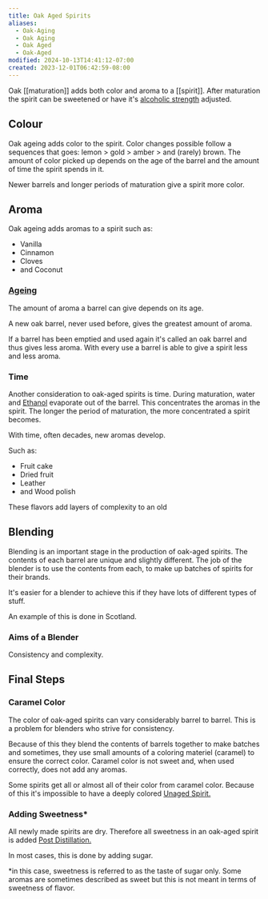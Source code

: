 ```yaml
---
title: Oak Aged Spirits
aliases:
  - Oak-Aging
  - Oak Aging
  - Oak Aged
  - Oak-Aged
modified: 2024-10-13T14:41:12-07:00
created: 2023-12-01T06:42:59-08:00
---
```

Oak [[maturation]] adds both color and aroma to a [[spirit]]. After maturation the spirit can be sweetened or have it's [alcoholic strength](Areas/bartending/ABV) adjusted.
## Colour  
Oak ageing adds color to the spirit. Color changes possible follow a sequences that goes: 
	lemon > gold > amber > and (rarely) brown. 
The amount of color picked up depends on the age of the barrel and the amount of time the spirit spends in it. 

Newer barrels and longer periods of maturation give a spirit more color.

## Aroma  
Oak ageing adds aromas to a spirit such as:
- Vanilla
- Cinnamon
- Cloves
- and Coconut

### [Ageing](Areas/bartending/Spirits/Maturation.md)
The amount of aroma a barrel can give depends on its age.

A new oak barrel, never used before, gives the greatest amount of aroma. 

If a barrel has been emptied and used again it's called an oak barrel and thus gives less aroma. 
With every use a barrel is able to give a spirit less and less aroma.

### Time 
Another consideration to oak-aged spirits is time. During maturation, water and [Ethanol](Areas/bartending/Ethanol.md) evaporate out of the barrel. This concentrates the aromas in the spirit. The longer the period of maturation, the more concentrated a spirit becomes.

With time, often decades, new aromas develop.

Such as:
- Fruit cake
- Dried fruit
- Leather
- and Wood polish

These flavors add layers of complexity to an old 

## Blending
Blending is an important stage in the production of oak-aged spirits.
The contents of each barrel are unique and slightly different.
The job of the blender is to use the contents from each, to make up batches of spirits for their brands.

It's easier for a blender to achieve this if they have lots of different types of stuff.

An example of this is done in Scotland. 

### Aims of a Blender

Consistency and complexity.

## Final Steps

### Caramel Color 
The color of oak-aged spirits can vary considerably barrel to barrel.
This is a problem for blenders who strive for consistency. 

Because of this they blend the contents of barrels together to make batches and sometimes, they use small amounts of a coloring materiel (caramel) to ensure the correct color. 
Caramel color is not sweet and, when used correctly, does not add any aromas.

Some spirits get all or almost all of their color from caramel color. 
Because of this it's impossible to have a deeply colored [Unaged Spirit.](Areas/bartending/Spirits/Unaged%20Spirits.md)

### Adding Sweetness*
All newly made spirits are dry.
Therefore all sweetness in an oak-aged spirit is added [Post Distillation.](Areas/bartending/Spirits/Post%20Distillation.md)

In most cases, this is done by adding sugar. 

*in this case, sweetness is referred to as the taste of sugar only. 
Some aromas are sometimes described as sweet but this is not meant in terms of sweetness of flavor.